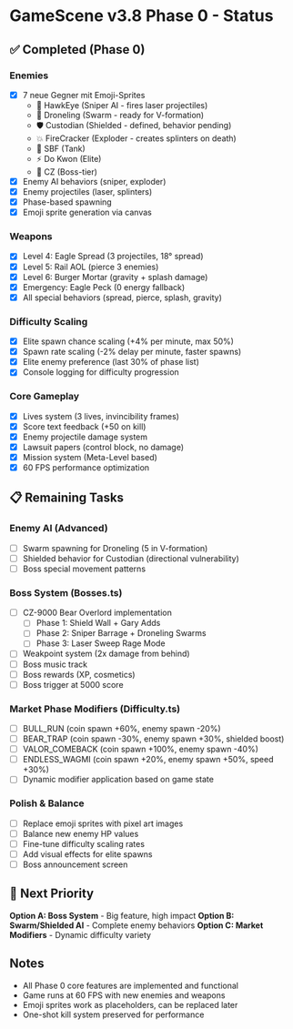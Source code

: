 # GameScene v3.8 Phase 0 - Status

## ✅ Completed (Phase 0)

### Enemies
- [x] 7 neue Gegner mit Emoji-Sprites
  - 🎯 HawkEye (Sniper AI - fires laser projectiles)
  - 🚁 Droneling (Swarm - ready for V-formation)
  - 🛡️ Custodian (Shielded - defined, behavior pending)
  - 💥 FireCracker (Exploder - creates splinters on death)
  - 🏦 SBF (Tank)
  - ⚡ Do Kwon (Elite)
  - 🐻 CZ (Boss-tier)
- [x] Enemy AI behaviors (sniper, exploder)
- [x] Enemy projectiles (laser, splinters)
- [x] Phase-based spawning
- [x] Emoji sprite generation via canvas

### Weapons
- [x] Level 4: Eagle Spread (3 projectiles, 18° spread)
- [x] Level 5: Rail AOL (pierce 3 enemies)
- [x] Level 6: Burger Mortar (gravity + splash damage)
- [x] Emergency: Eagle Peck (0 energy fallback)
- [x] All special behaviors (spread, pierce, splash, gravity)

### Difficulty Scaling
- [x] Elite spawn chance scaling (+4% per minute, max 50%)
- [x] Spawn rate scaling (-2% delay per minute, faster spawns)
- [x] Elite enemy preference (last 30% of phase list)
- [x] Console logging for difficulty progression

### Core Gameplay
- [x] Lives system (3 lives, invincibility frames)
- [x] Score text feedback (+50 on kill)
- [x] Enemy projectile damage system
- [x] Lawsuit papers (control block, no damage)
- [x] Mission system (Meta-Level based)
- [x] 60 FPS performance optimization

## 📋 Remaining Tasks

### Enemy AI (Advanced)
- [ ] Swarm spawning for Droneling (5 in V-formation)
- [ ] Shielded behavior for Custodian (directional vulnerability)
- [ ] Boss special movement patterns

### Boss System (Bosses.ts)
- [ ] CZ-9000 Bear Overlord implementation
  - [ ] Phase 1: Shield Wall + Gary Adds
  - [ ] Phase 2: Sniper Barrage + Droneling Swarms
  - [ ] Phase 3: Laser Sweep Rage Mode
- [ ] Weakpoint system (2x damage from behind)
- [ ] Boss music track
- [ ] Boss rewards (XP, cosmetics)
- [ ] Boss trigger at 5000 score

### Market Phase Modifiers (Difficulty.ts)
- [ ] BULL_RUN (coin spawn +60%, enemy spawn -20%)
- [ ] BEAR_TRAP (coin spawn -30%, enemy spawn +30%, shielded boost)
- [ ] VALOR_COMEBACK (coin spawn +100%, enemy spawn -40%)
- [ ] ENDLESS_WAGMI (coin spawn +20%, enemy spawn +50%, speed +30%)
- [ ] Dynamic modifier application based on game state

### Polish & Balance
- [ ] Replace emoji sprites with pixel art images
- [ ] Balance new enemy HP values
- [ ] Fine-tune difficulty scaling rates
- [ ] Add visual effects for elite spawns
- [ ] Boss announcement screen

## 🎯 Next Priority

**Option A: Boss System** - Big feature, high impact
**Option B: Swarm/Shielded AI** - Complete enemy behaviors
**Option C: Market Modifiers** - Dynamic difficulty variety

## Notes

- All Phase 0 core features are implemented and functional
- Game runs at 60 FPS with new enemies and weapons
- Emoji sprites work as placeholders, can be replaced later
- One-shot kill system preserved for performance
